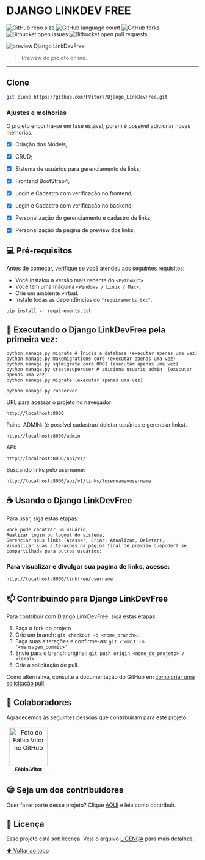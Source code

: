 # DJANGO LINKDEV FREE

![GitHub repo size](https://img.shields.io/github/repo-size/fvitor7/Django_LinkDevFree?style=for-the-badge)
![GitHub language count](https://img.shields.io/github/languages/count/FVitor7/Django_LinkDevFree?style=for-the-badge)
![GitHub forks](https://img.shields.io/github/forks/FVitor7/Django_LinkDevFree?style=for-the-badge)
![Bitbucket open issues](https://img.shields.io/bitbucket/issues/FVitor7/Django_LinkDevFree?style=for-the-badge)
![Bitbucket open pull requests](https://img.shields.io/bitbucket/pr-raw/FVitor7/Django_LinkDevFree?style=for-the-badge)

<img src="https://raw.githubusercontent.com/FVitor7/Django_LinkDevFree/master/capa.png" alt="preview Django LinkDevFree">

> Preview do projeto online.

---

## Clone
```bash
git clone https://github.com/FVitor7/Django_LinkDevFree.git
```

### Ajustes e melhorias

O projeto encontra-se em fase estável, porem é possivel adicionar novas melhorias.

- [x] Criação dos Models;
- [x] CRUD;
- [x] Sistema de usuários para gerenciamento de links;
- [x] Frontend BootStrap4;
- [x] Login e Cadastro com verificação no frontend;
- [x] Login e Cadastro com verificação no backend;
- [x] Personalização do gerenciamento e cadastro de links;
- [x] Personalização da página de preview dos links;


## 💻 Pré-requisitos

Antes de começar, verifique se você atendeu aos seguintes requisitos:

* Você instalou a versão mais recente do `<Python3">`
* Você tem uma máquina `<Windows / Linux / Mac>`.
* Crie um ambiente virtual.
* Instale todas as dependências do `"requirements.txt"`.

```
pip install -r requirements.txt
```
## 🚀 Executando o Django LinkDevFree pela primeira vez:

```
python manage.py migrate # Inicia a database (executar apenas uma vez)
python manage.py makemigrations core (executar apenas uma vez)
python manage.py sqlmigrate core 0001 (executar apenas uma vez)
python manage.py createsuperuser # adiciona usuario admin  (executar apenas uma vez)
python manage.py migrate (executar apenas uma vez)

python manage.py runserver
```
URL para acessar o projeto no navegador:

```
http://localhost:8000
````

Painel ADMIN: (é possível cadastrar/ deletar usuários e gerenciar links).

```
http://localhost:8000/admin
````

API:

```
http://localhost:8000/api/v1/
```
Buscando links pelo username:
```
http://localhost:8000/api/v1/links/?username=username
```


## ☕ Usando o Django LinkDevFree

Para usar, siga estas etapas:

```
Você pode cadatrar um usuário,
Realizar login ou logout do sistema,
Gerenciar seus links (Acessar, Criar, Atualizar, Deletar),
Visualizar suas alterações na página final de preview quepoderá se compartilhada para outros usuários:
```

### Para visualizar e divulgar sua página de links, acesse:
```
http://localhost:8000/linkfree/username
```


## 📫 Contribuindo para Django LinkDevFree
<!---Se o seu README for longo ou se você tiver algum processo ou etapas específicas que deseja que os contribuidores sigam, considere a criação de um arquivo CONTRIBUTING.md separado--->
Para contribuir com Django LinkDevFree, siga estas etapas:

1. Faça o fork do projeto
2. Crie um branch: `git checkout -b <nome_branch>`.
3. Faça suas alterações e confirme-as: `git commit -m '<mensagem_commit>'`
4. Envie para o branch original: `git push origin <nome_do_projeto> / <local>`
5. Crie a solicitação de pull.

Como alternativa, consulte a documentação do GitHub em [como criar uma solicitação pull](https://help.github.com/en/github/collaborating-with-issues-and-pull-requests/creating-a-pull-request).

## 🤝 Colaboradores

Agradecemos às seguintes pessoas que contribuíram para este projeto:

<table>
  <tr>
    <td align="center">
      <a href="https://github.com/FVitor7">
        <img src="https://avatars2.githubusercontent.com/u/48036134?s=460&u=83e0e7eb1fe80c60164e6c9561a6174874c3b3da&v=4" width="100px;" alt="Foto do Fábio Vitor no GitHub"/><br>
        <sub>
          <b>Fábio Vitor</b>
        </sub>
      </a>
    </td>
    
  </tr>
</table>


## 😄 Seja um dos contribuidores<br>

Quer fazer parte desse projeto? Clique [AQUI](CONTRIBUTING.md) e leia como contribuir.

## 📝 Licença

Esse projeto está sob licença. Veja o arquivo [LICENÇA](LICENSE.md) para mais detalhes.

[⬆ Voltar ao topo](#Django_LinkDevFree)<br>
